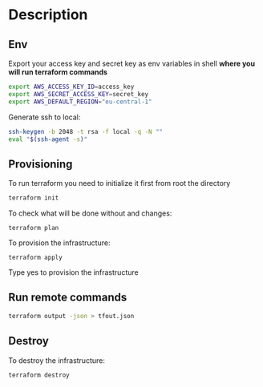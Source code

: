 # Description

## Env

Export your access key and secret key as env variables in shell 
**where you will run terraform commands**   

```bash
export AWS_ACCESS_KEY_ID=access_key
export AWS_SECRET_ACCESS_KEY=secret_key
export AWS_DEFAULT_REGION="eu-central-1"
```

Generate ssh to local:
```bash
ssh-keygen -b 2048 -t rsa -f local -q -N ""
eval "$(ssh-agent -s)"
```

## Provisioning 

To run terraform you need to initialize it first 
from root the directory

```bash
terraform init
```

To check what will be done without and changes:

```
terraform plan
```

To provision the infrastructure:

```
terraform apply
```
Type yes to provision the infrastructure

## Run remote commands

```bash
terraform output -json > tfout.json
```

## Destroy

To destroy the infrastructure:

```
terraform destroy
```